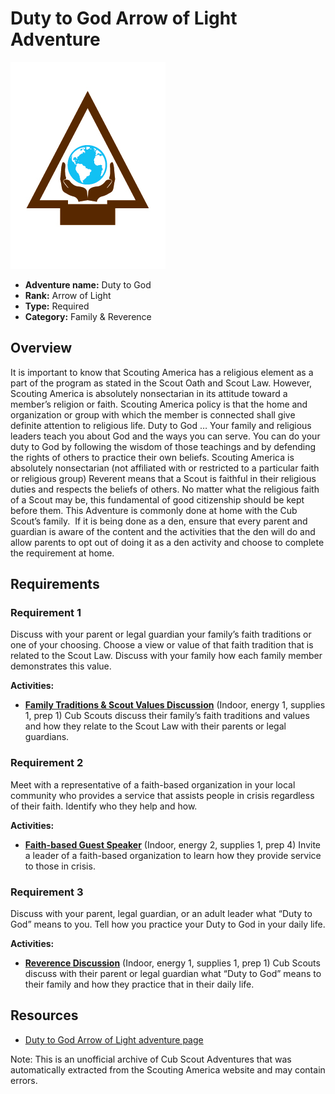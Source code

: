 # Duty to God Arrow of Light Adventure

![Duty to God Arrow of Light adventure belt loop](images/duty-to-god.jpg)

- **Adventure name:** Duty to God
- **Rank:** Arrow of Light
- **Type:** Required
- **Category:** Family & Reverence

## Overview

It is important to know that Scouting America has a religious element as a part of the program as stated in the Scout Oath and Scout Law. However, Scouting America is absolutely nonsectarian in its attitude toward a member’s religion or faith. Scouting America policy is that the home and organization or group with which the member is connected shall give definite attention to religious life. Duty to God … Your family and religious leaders teach you about God and the ways you can serve. You can do your duty to God by following the wisdom of those teachings and by defending the rights of others to practice their own beliefs. Scouting America is absolutely nonsectarian (not affiliated with or restricted to a particular faith or religious group) Reverent means that a Scout is faithful in their religious duties and respects the beliefs of others. No matter what the religious faith of a Scout may be, this fundamental of good citizenship should be kept before them. This Adventure is commonly done at home with the Cub Scout’s family.  If it is being done as a den, ensure that every parent and guardian is aware of the content and the activities that the den will do and allow parents to opt out of doing it as a den activity and choose to complete the requirement at home.

## Requirements

### Requirement 1

Discuss with your parent or legal guardian your family’s faith traditions or one of your choosing. Choose a view or value of that faith tradition that is related to the Scout Law. Discuss with your family how each family member demonstrates this value.

**Activities:**

- **[Family Traditions & Scout Values Discussion](https://www.scouting.org/cub-scout-activities/family-traditions-scout-values-discussion/)** (Indoor, energy 1, supplies 1, prep 1)
  Cub Scouts discuss their family’s faith traditions and values and how they relate to the Scout Law with their parents or legal guardians.

### Requirement 2

Meet with a representative of a faith-based organization in your local community who provides a service that assists people in crisis regardless of their faith. Identify who they help and how.

**Activities:**

- **[Faith-based Guest Speaker](https://www.scouting.org/cub-scout-activities/faith-based-guest-speaker/)** (Indoor, energy 2, supplies 1, prep 4)
  Invite a leader of a faith-based organization to learn how they provide service to those in crisis.

### Requirement 3

Discuss with your parent, legal guardian, or an adult leader what “Duty to God” means to you. Tell how you practice your Duty to God in your daily life.

**Activities:**

- **[Reverence Discussion](https://www.scouting.org/cub-scout-activities/reverence-discussion/)** (Indoor, energy 1, supplies 1, prep 1)
  Cub Scouts discuss with their parent or legal guardian what “Duty to God” means to their family and how they practice that in their daily life.


## Resources

- [Duty to God Arrow of Light adventure page](https://www.scouting.org/cub-scout-adventures/duty-to-god/)

Note: This is an unofficial archive of Cub Scout Adventures that was automatically extracted from the Scouting America website and may contain errors.